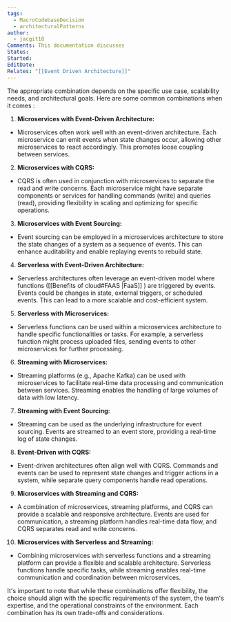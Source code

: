 ```yaml
---
tags:
  - MacroCodebaseDecision
  - architecturalPatterns
author:
  - jacgit18
Comments: This documentation discusses
Status: 
Started: 
EditDate: 
Relates: "[[Event Driven Architecture]]"
---
```

The appropriate combination depends on the specific use case, scalability needs, and architectural goals. Here are some common combinations when it comes :  
  
1. **Microservices with Event-Driven Architecture:**  
- Microservices often work well with an event-driven architecture. Each microservice can emit events when state changes occur, allowing other microservices to react accordingly. This promotes loose coupling between services.  
  
2. **Microservices with CQRS:**  
- CQRS is often used in conjunction with microservices to separate the read and write concerns. Each microservice might have separate components or services for handling commands (write) and queries (read), providing flexibility in scaling and optimizing for specific operations.  
  
3. **Microservices with Event Sourcing:**  
- Event sourcing can be employed in a microservices architecture to store the state changes of a system as a sequence of events. This can enhance auditability and enable replaying events to rebuild state.  
  
4. **Serverless with Event-Driven Architecture:**  
- Serverless architectures often leverage an event-driven model where functions ([[Benefits of cloud#FAAS |FaaS]]  ) are triggered by events. Events could be changes in state, external triggers, or scheduled events. This can lead to a more scalable and cost-efficient system.  
  
5. **Serverless with Microservices:**  
- Serverless functions can be used within a microservices architecture to handle specific functionalities or tasks. For example, a serverless function might process uploaded files, sending events to other microservices for further processing.  
  
6. **Streaming with Microservices:**  
- Streaming platforms (e.g., Apache Kafka) can be used with microservices to facilitate real-time data processing and communication between services. Streaming enables the handling of large volumes of data with low latency.  
  
7. **Streaming with Event Sourcing:**  
- Streaming can be used as the underlying infrastructure for event sourcing. Events are streamed to an event store, providing a real-time log of state changes.  
  
8. **Event-Driven with CQRS:**  
- Event-driven architectures often align well with CQRS. Commands and events can be used to represent state changes and trigger actions in a system, while separate query components handle read operations.  
  
9. **Microservices with Streaming and CQRS:**  
- A combination of microservices, streaming platforms, and CQRS can provide a scalable and responsive architecture. Events are used for communication, a streaming platform handles real-time data flow, and CQRS separates read and write concerns.  
  
10. **Microservices with Serverless and Streaming:**  
- Combining microservices with serverless functions and a streaming platform can provide a flexible and scalable architecture. Serverless functions handle specific tasks, while streaming enables real-time communication and coordination between microservices.  
  
It's important to note that while these combinations offer flexibility, the choice should align with the specific requirements of the system, the team's expertise, and the operational constraints of the environment. Each combination has its own trade-offs and considerations.